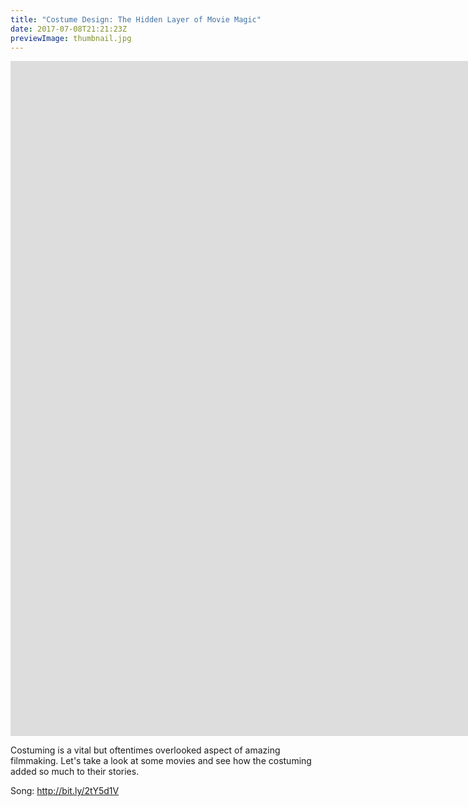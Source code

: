 ```yaml
---
title: "Costume Design: The Hidden Layer of Movie Magic"
date: 2017-07-08T21:21:23Z
previewImage: thumbnail.jpg
---
```


<iframe width="1920" height="1080" src="https://www.youtube.com/embed/gRAmIaSlm80" frameborder="0" allow="accelerometer; autoplay; clipboard-write; encrypted-media; gyroscope; picture-in-picture" allowfullscreen></iframe>

Costuming is a vital but oftentimes overlooked aspect of amazing filmmaking. Let's take a look at some movies and see how the costuming added so much to their stories.

Song: http://bit.ly/2tY5d1V